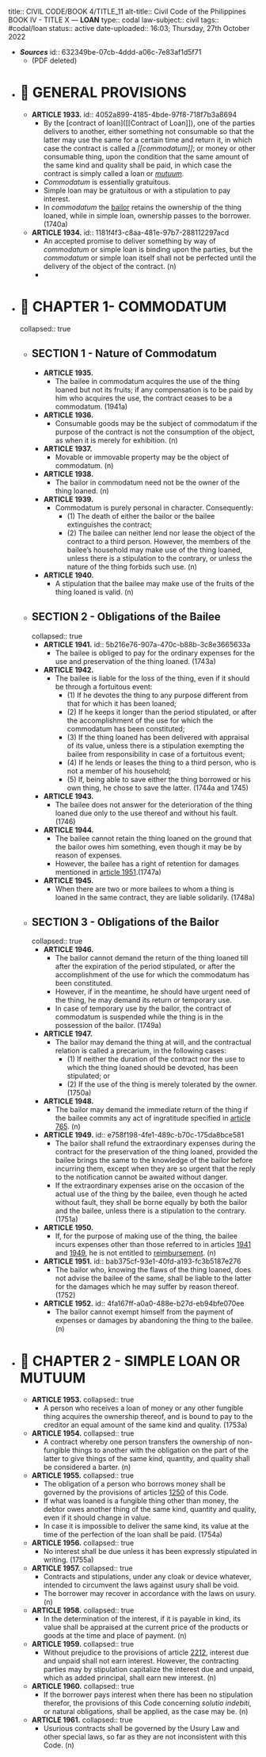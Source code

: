 title:: CIVIL CODE/BOOK 4/TITLE_11
alt-title:: Civil Code of the Philippines BOOK IV - TITLE X — **LOAN**
type:: codal
law-subject:: civil
tags:: #codal/loan
status:: active
date-uploaded:: 16:03; Thursday, 27th October 2022

- ***Sources***
  id:: 632349be-07cb-4ddd-a06c-7e83af1d5f71
	- (PDF deleted)
- # 🔴 GENERAL PROVISIONS
	- **ARTICLE 1933.**
	  id:: 4052a899-4185-4bde-97f8-718f7b3a8694
		- By the [contract of loan]([[Contract of Loan]]), one of the parties delivers to another, either something not consumable so that the latter may use the same for a certain time and return it, in which case the contract is called a *[[commodatum]]*; or money or other consumable thing, upon the condition that the same amount of the same kind and quality shall be paid, in which case the contract is simply called a loan or *[mutuum]([[Mutuum]])*.
		- *Commodatum* is essentially gratuitous.
		- Simple loan may be gratuitous or with a stipulation to pay interest.
		- In *commodatum* the [bailor](((62f9c069-42cb-4092-9224-891a88762022))) retains the ownership of the thing loaned, while in simple loan, ownership passes to the borrower. (1740a)
	- **ARTICLE 1934.**
	  id:: 1181f4f3-c8aa-481e-97b7-288112297acd
		- An accepted promise to deliver something by way of *commodatum* or simple loan is binding upon the parties, but the *commodatum* or simple loan itself shall not be perfected until the delivery of the object of the contract. (n)
		-
- # 🔴 CHAPTER 1- COMMODATUM
  collapsed:: true
	- ## SECTION 1 - Nature of Commodatum
		- **ARTICLE 1935.**
			- The bailee in commodatum acquires the use of the thing loaned but not its fruits; if any compensation is to be paid by him who acquires the use, the contract ceases to be a commodatum. (1941a)
		- **ARTICLE 1936.**
			- Consumable goods may be the subject of commodatum if the purpose of the contract is not the consumption of the object, as when it is merely for exhibition. (n)
		- **ARTICLE 1937.**
			- Movable or immovable property may be the object of commodatum. (n)
		- **ARTICLE 1938.**
			- The bailor in commodatum need not be the owner of the thing loaned. (n)
		- **ARTICLE 1939.**
			- Commodatum is purely personal in character. Consequently:
				- (1) The death of either the bailor or the bailee extinguishes the contract;
				- (2) The bailee can neither lend nor lease the object of the contract to a third person. However, the members of the bailee’s household may make use of the thing loaned, unless there is a stipulation to the contrary, or unless the nature of the thing forbids such use. (n)
		- **ARTICLE 1940.**
			- A stipulation that the bailee may make use of the fruits of the thing loaned is valid. (n)
	- ## SECTION 2 - Obligations of the Bailee
	  collapsed:: true
		- **ARTICLE 1941.**
		  id:: 5b216e76-907a-470c-b88b-3c8e3665633a
			- The bailee is obliged to pay for the ordinary expenses for the use and preservation of the thing loaned. (1743a)
		- **ARTICLE 1942.**
			- The bailee is liable for the loss of the thing, even if it should be through a fortuitous event:
				- (1) If he devotes the thing to any purpose different from that for which it has been loaned;
				- (2) If he keeps it longer than the period stipulated, or after the accomplishment of the use for which the commodatum has been constituted;
				- (3) If the thing loaned has been delivered with appraisal of its value, unless there is a stipulation exempting the bailee from responsibility in case of a fortuitous event;
				- (4) If he lends or leases the thing to a third person, who is not a member of his household;
				- (5) If, being able to save either the thing borrowed or his own thing, he chose to save the latter. (1744a
				   and 1745)
		- **ARTICLE 1943.**
			- The bailee does not answer for the deterioration of the thing loaned due only to the use thereof and without his fault. (1746)
		- **ARTICLE 1944.**
			- The bailee cannot retain the thing loaned on the ground that the bailor owes him something, even though it may be by reason of expenses.
			- However, the bailee has a right of retention for damages mentioned in [article 1951](((bab375cf-93e1-40fd-a193-fc3b5187e276))).(1747a)
		- **ARTICLE 1945.**
			- When there are two or more bailees to whom a thing is loaned in the same contract, they are liable solidarily. (1748a)
	- ## SECTION 3 - Obligations of the Bailor
	  collapsed:: true
		- **ARTICLE 1946.**
			- The bailor cannot demand the return of the thing loaned till after the expiration of the period stipulated, or after the accomplishment of the use for which the commodatum has been constituted.
			- However, if in the meantime, he should have urgent need of the thing, he may demand its return or temporary use.
			- In case of temporary use by the bailor, the contract of commodatum is suspended while the thing is in the possession of the bailor. (1749a)
		- **ARTICLE 1947.**
			- The bailor may demand the thing at will, and the contractual relation is called a precarium, in the following cases:
				- (1) If neither the duration of the contract nor the use to which the thing loaned should be devoted, has been stipulated; or
				- (2) If the use of the thing is merely tolerated by the owner. (1750a)
		- **ARTICLE 1948.**
			- The bailor may demand the immediate return of the thing if the bailee commits any act of ingratitude specified in [article 765](((c0f49720-d586-4472-95ae-8a39ef960e57))). (n)
		- **ARTICLE 1949.**
		  id:: e758f198-4fe1-489c-b70c-175da8bce581
			- The bailor shall refund the extraordinary expenses during the contract for the preservation of the thing loaned, provided the bailee brings the same to the knowledge of the bailor before incurring them, except when they are so urgent that the reply to the notification cannot be awaited without danger.
			- If the extraordinary expenses arise on the occasion of the actual use of the thing by the bailee, even though he acted without fault, they shall be borne equally by both the bailor and the bailee, unless there is a stipulation to the contrary. (1751a)
		- **ARTICLE 1950.**
			- If, for the purpose of making use of the thing, the bailee incurs expenses other than those referred to in articles [1941](((5b216e76-907a-470c-b88b-3c8e3665633a))) and [1949](((e758f198-4fe1-489c-b70c-175da8bce581))), he is not entitled to [reimbursement](((62f13807-0b53-4e6b-9beb-759199874cc4))). (n)
		- **ARTICLE 1951.**
		  id:: bab375cf-93e1-40fd-a193-fc3b5187e276
			- The bailor who, knowing the flaws of the thing loaned, does not advise the bailee of the same, shall be liable to the latter for the damages which he may suffer by reason thereof. (1752)
		- **ARTICLE 1952.**
		  id:: 4fa167ff-a0a0-488e-b27d-eb94bfe070ee
			- The bailor cannot exempt himself from the payment of expenses or damages by abandoning the thing to the bailee. (n)
- # 🔴 CHAPTER 2 - SIMPLE LOAN OR MUTUUM
	- **ARTICLE 1953.**
	  collapsed:: true
		- A person who receives a loan of money or any other fungible thing acquires the ownership thereof, and is bound to pay to the creditor an equal amount of the same kind and quality. (1753a)
	- **ARTICLE 1954.**
	  collapsed:: true
		- A contract whereby one person transfers the ownership of non-fungible things to another with the obligation on the part of the latter to give things of the same kind, quantity, and quality shall be considered a barter. (n)
	- **ARTICLE 1955.**
	  collapsed:: true
		- The obligation of a person who borrows money shall be governed by the provisions of articles [1250](((62f13783-43a2-4992-85f8-78c7c7d6fafd))) of this Code.
		- If what was loaned is a fungible thing other than money, the debtor owes another thing of the same kind, quantity and quality, even if it should change in value.
		- In case it is impossible to deliver the same kind, its value at the time of the perfection of the loan shall be paid. (1754a)
	- **ARTICLE 1956.**
	  collapsed:: true
		- No interest shall be due unless it has been expressly stipulated in writing. (1755a)
	- **ARTICLE 1957.**
	  collapsed:: true
		- Contracts and stipulations, under any cloak or device whatever, intended to circumvent the laws against usury shall be void.
		- The borrower may recover in accordance with the laws on usury. (n)
	- **ARTICLE 1958.**
	  collapsed:: true
		- In the determination of the interest, if it is payable in kind, its value shall be appraised at the current price of the products or goods at the time and place of payment. (n)
	- **ARTICLE 1959.**
	  collapsed:: true
		- Without prejudice to the provisions of article [2212](((86984869-f1e8-4dfc-b3dd-cddd0a40c801))), interest due and unpaid shall not earn interest. However, the contracting parties may by stipulation capitalize the interest due and unpaid, which as added principal, shall earn new interest. (n)
	- **ARTICLE 1960.**
	  collapsed:: true
		- If the borrower pays interest when there has been no stipulation therefor, the provisions of this Code concerning *solutio indebiti*, or natural obligations, shall be applied, as the case may be. (n)
	- **ARTICLE 1961.**
	  collapsed:: true
		- Usurious contracts shall be governed by the Usury Law and other special laws, so far as they are not inconsistent with this Code. (n)
